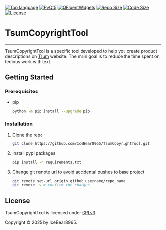 [![Top language][GitHub top language]][Python-url]
[![PyQt5][PyQt5-shield]][PyQt5-url]
[![QFluentWidgets][QFluentWidget-shield]][QFluentWidgets-url]
[![Repo Size][Repo Size]]()
[![Code Size][Code Size]]()
[![License][License-shield]][License-url]

# TsumCopyrightTool

---

TsumCopyrightTool is a specific tool developed to help you create product descriptions on [Tsum][Tsum-url] website.
The main goal is to reduce the time spent on tedious work with text.

<!-- GETTING STARTED -->

## Getting Started

### Prerequisites

- pip
  ```sh
  python -m pip install --upgrade pip
  ```

### Installation

1. Clone the repo
   ```sh
   git clone https://github.com/IceBear8965/TsumCopyrightTool.git
   ```
2. Install pypi packages
   ```sh
   pip install -r requirements.txt
   ```
3. Change git remote url to avoid accidental pushes to base project
   ```sh
   git remote set-url origin github_username/repo_name
   git remote -v # confirm the changes
   ```

## License

TsumCopyrightTool is licensed under [GPLv3](./LICENSE).

Copyright © 2025 by IceBear8965.

<!-- MARKDOWN LINKS & IMAGES -->
<!-- https://www.markdownguide.org/basic-syntax/#reference-style-links -->

[Repo Url]: https://github.com/IceBear8965/TsumCopyrightTool.git
[GitHub top language]: https://img.shields.io/github/languages/top/IceBear8965/TsumCopyrightTool?logo=python&logoColor=%23fff&labelColor=%23e4a904&color=%232b7af1&style=for-the-badge
[Python-url]: https://www.python.org/
[PyQt5-shield]: https://img.shields.io/badge/5.15-black?logo=qt&logoColor=%23fff&label=PyQt5&labelColor=%232cde85&style=for-the-badge
[PyQt5-url]: https://www.qt.io/qt-for-python
[QFluentWidget-shield]: https://img.shields.io/badge/1.7.5-white?style=for-the-badge&label=QFluentWidgets&labelColor=%23fff&color=%230766a5
[QFluentWidgets-url]: https://qfluentwidgets.com/
[Repo Size]: https://img.shields.io/github/repo-size/IceBear8965/TsumCopyrightTool?logo=github&logoColor=%23fff&color=%2332b336&style=for-the-badge
[Code Size]: https://img.shields.io/github/languages/code-size/IceBear8965/TsumCopyrightTool?logo=github&logoColor=%23fff&color=%2332b336&style=for-the-badge
[License-shield]: https://img.shields.io/github/license/IceBear8965/TsumCopyrightTool?style=for-the-badge&logo=gnu&logoColor=%23fff&color=%23a32d2a
[License-url]: https://www.gnu.org/licenses/gpl-3.0.en.html
[Tsum-url]: https://tsum.ua/
